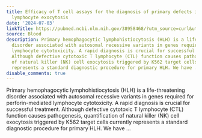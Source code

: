 ```yaml
---
title: Efficacy of T cell assays for the diagnosis of primary defects in cytotoxic
  lymphocyte exocytosis
date: '2024-07-03'
linkTitle: https://pubmed.ncbi.nlm.nih.gov/38958468/?utm_source=curl&utm_medium=rss&utm_campaign=journals&utm_content=7603509&fc=None&ff=20240704182601&v=2.18.0.post9+e462414
source: Blood
description: Primary hemophagocytic lymphohistiocytosis (HLH) is a life-threatening
  disorder associated with autosomal recessive variants in genes required for perforin-mediated
  lymphocyte cytotoxicity. A rapid diagnosis is crucial for successful treatment.
  Although defective cytotoxic T lymphocyte (CTL) function causes pathogenesis, quantification
  of natural killer (NK) cell exocytosis triggered by K562 target cells currently
  represents a standard diagnostic procedure for primary HLH. We have ...
disable_comments: true
---
```

Primary hemophagocytic lymphohistiocytosis (HLH) is a life-threatening disorder associated with autosomal recessive variants in genes required for perforin-mediated lymphocyte cytotoxicity. A rapid diagnosis is crucial for successful treatment. Although defective cytotoxic T lymphocyte (CTL) function causes pathogenesis, quantification of natural killer (NK) cell exocytosis triggered by K562 target cells currently represents a standard diagnostic procedure for primary HLH. We have ...